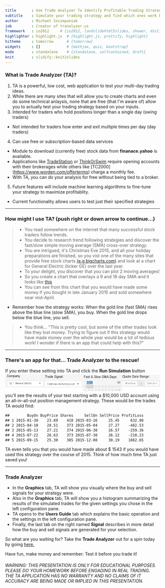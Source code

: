 ```yaml
---
title       : Use Trade Analyzer To Identify Profitable Trading Strategies
subtitle    : Simulate your trading strategy and find which ones work best
author      : Michael Szczepaniak
job         : Creator of tranalyzer.us
framework   : io2012     # {io2012, landslidehtml5slides, shower, dzslides, ...}
highlighter : highlight.js  # {highlight.js, prettify, highlight}
hitheme     : tomorrow      # {tomorrow}
widgets     : []            # {mathjax, quiz, bootstrap}
mode        : standalone    # {standalone, selfcontained, draft}
knit        : slidify::knit2slides
---
```


<style type="text/css">
body {background:grey transparent;
}
</style>

### What is Trade Analyzer (TA)?

1. TA is a powerful, low cost, web application to test your multi-day trading ideas.
2. While there are many sites that will allow you to create charts and even do some technical anlaysis, none that are free (that I'm aware of) allow you to actually test your trading strategy based on your inputs.
3. Intended for traders who hold positions longer than a single day (swing traders)
  - Not intended for traders how enter and exit multiple times per day (day traders)
4. Can use free or subscription-based data services
  - Module to download (currently free) stock data from <b>finanace.yahoo</b> is available.
  - Applications like [TradeStation](http://www.tradestation.com/products/stocks-and-etfs/pricing) or [ThinkOrSwim](https://www.thinkorswim.com/t/innovation.html) require opening accounts with their brokerages while others like [TC2000] (https://www.worden.com/offerterms) charge a monthly fee.
  - With TA, you can do your analysis for free without being tied to a broker.
5. Future features will include machine learning algorithms to fine-tune your strategy to maximize profitablity.
  - Current functionality allows users to test just their specified strategies

--- 

### How might I use TA? (push right or down arrow to continue...)

> * You read somewhere on the internet that many successful stock traders follow trends.
> * You decide to research trend following strategies and discover the fast/slow simple moving average (SMA) cross-over strategy.
> * You are intrigued, it's Christmas Eve 2015, and all your holiday preparations are finished, so you vist one of the many sites that provide free stock charts [(e.g bigcharts.com)](http://bigcharts.marketwatch.com) and look at a chart for General Electric (ticker GE) over the last year.
> * To your delight, you discover that you can plot 2 moving averages!
> * So you create a chart that overlays a 9 and 18 day SMA and it looks like [this](https://www.dropbox.com/s/0lyl8apq7p78s0r/geYtd2015.12.24.jpg?raw=1)
> * You can see from this chart that you would have made some money if you bought in late January 2015 and sold somewhere near mid-April.
  - Remember how the strategy works: When the gold line (fast SMA) rises above the blue line (slow SMA), you buy.  When the gold line drops below the blue line, you sell.
> * You think... "This is pretty cool, but some of the other trades look like they lost money.  Trying to figure out if this strategy would have made money over the whole year would be a lot of tedious work!  I wonder if there is an app that could help with this?"

--- 

### There's an app for that... Trade Analyzer to the rescue!

If you enter these setting into TA and click the <b>Run Simulation</b> button
<img src="./assets/img/ge_demo-settings.jpg" alt="GE demo settings">
you'll see the results of your test starting with a $10,000 USD account using an all-in-all-out position management strategy.  These would be the trades TA would find:


```
##        BuyOn BuyPrice Shares     SellOn SellPrice ProfitLoss
## 1 2015-01-30    23.89    418 2015-03-16     25.45     632.08
## 2 2015-04-10    28.51    373 2015-05-04     27.27    -482.53
## 3 2015-05-13    27.21    374 2015-06-30     26.57    -259.36
## 4 2015-07-22    26.63    373 2015-07-30     26.12    -210.23
## 5 2015-09-15    25.30    385 2015-12-08     30.19    1862.65
```
TA even tells you that you would have made about $ 1543 if you would have used this strategy over the course of 2015.  Think of how much time TA just saved you!


--- 

### Trade Analyzer 

* In the **Graphics** tab, TA will show you visually where the buy and sell signals for your strategy were.
* Also in the **Graphics** tab, TA will show you a histogram summarizing the results of the simulated trades for the given settings you chose in the left configuration pane.
* TA opens to the **Users Guide** tab which explains the basic operation and the settings in the left configuration pane.
* Finally, the last tab on the right named **Signal** describes in more detail how the buy and sell signals are generated for your selection.  

So what are you waiting for?  Take the **Trade Analyzer** out for a spin today by going [here.](https://michael-szczepaniak.shinyapps.io/tranalyzer)

Have fun, make money and remember: Test it before you trade it!  

###### WARNING: THIS PRESENTATION IS ONLY FOR EDUCATIONAL PURPOSES.  PLEASE DO YOUR HOMEWORK BEFORE ENGAGING IN REAL TRADING.  THE TA APPLICATION HAS NO WARRANTY AND NO CLAIMS OF IT ACCURACY ARE BEING MADE OR IMPLIED IN THIS PRESENTATION.
